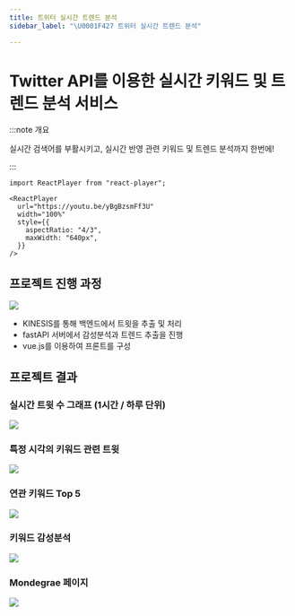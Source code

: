 ```yaml
---
title: 트위터 실시간 트렌드 분석
sidebar_label: "\U0001F427 트위터 실시간 트렌드 분석"

---
```

# Twitter API를 이용한 실시간 키워드 및 트렌드 분석 서비스

:::note 개요

실시간 검색어를 부활시키고, 실시간 반영 관련 키워드 및 트렌드 분석까지 한번에!

:::

```mdx-code-block
import ReactPlayer from "react-player";

<ReactPlayer
  url="https://youtu.be/yBgBzsmFf3U"
  width="100%"
  style={{
    aspectRatio: "4/3",
    maxWidth: "640px",
  }}
/>
```

## 프로젝트 진행 과정

![](https://res.cloudinary.com/dr6b9c9ko/image/upload/v1666962454/conference/2021-2/%ED%8A%B8%EC%9C%84%ED%84%B0%20%EC%8B%A4%EC%8B%9C%EA%B0%84%20%ED%8A%B8%EB%A0%8C%EB%93%9C%20%EB%B6%84%EC%84%9D/mondegrae_1_xryrs3.png)

* KINESIS를 통해 백엔드에서 트윗을 추출 및 처리
* fastAPI 서버에서 감성분석과 트렌드 추출을 진행
* vue.js를 이용하여 프론트를 구성

## 프로젝트 결과

### 실시간 트윗 수 그래프 (1시간 / 하루 단위)

![](https://res.cloudinary.com/dr6b9c9ko/image/upload/v1666962455/conference/2021-2/%ED%8A%B8%EC%9C%84%ED%84%B0%20%EC%8B%A4%EC%8B%9C%EA%B0%84%20%ED%8A%B8%EB%A0%8C%EB%93%9C%20%EB%B6%84%EC%84%9D/mondegrae_2_msqonl.png)

### 특정 시각의 키워드 관련 트윗

![](https://res.cloudinary.com/dr6b9c9ko/image/upload/v1666962455/conference/2021-2/%ED%8A%B8%EC%9C%84%ED%84%B0%20%EC%8B%A4%EC%8B%9C%EA%B0%84%20%ED%8A%B8%EB%A0%8C%EB%93%9C%20%EB%B6%84%EC%84%9D/mondegrae_3_cptkfj.png)

### 연관 키워드 Top 5

![](https://res.cloudinary.com/dr6b9c9ko/image/upload/v1666962455/conference/2021-2/%ED%8A%B8%EC%9C%84%ED%84%B0%20%EC%8B%A4%EC%8B%9C%EA%B0%84%20%ED%8A%B8%EB%A0%8C%EB%93%9C%20%EB%B6%84%EC%84%9D/mondegrae_4_tm3piy.png)

### 키워드 감성분석

![](https://res.cloudinary.com/dr6b9c9ko/image/upload/v1666962455/conference/2021-2/%ED%8A%B8%EC%9C%84%ED%84%B0%20%EC%8B%A4%EC%8B%9C%EA%B0%84%20%ED%8A%B8%EB%A0%8C%EB%93%9C%20%EB%B6%84%EC%84%9D/mondegrae_5_pzcirj.png)

### Mondegrae 페이지

![](https://res.cloudinary.com/dr6b9c9ko/image/upload/v1666962455/conference/2021-2/%ED%8A%B8%EC%9C%84%ED%84%B0%20%EC%8B%A4%EC%8B%9C%EA%B0%84%20%ED%8A%B8%EB%A0%8C%EB%93%9C%20%EB%B6%84%EC%84%9D/mondegrae_6_rlo6yq.png)